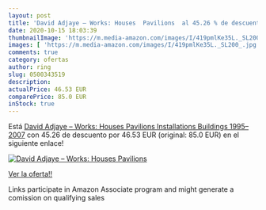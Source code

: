 ```yaml
---
layout: post
title: 'David Adjaye – Works: Houses  Pavilions  al 45.26 % de descuento'
date: 2020-10-15 18:03:39
thumbnailImage: 'https://m.media-amazon.com/images/I/419pmlKe35L._SL200_.jpg'
images: [ 'https://m.media-amazon.com/images/I/419pmlKe35L._SL200_.jpg' ]
comments: true
category: ofertas
author: ring
slug: 0500343519
description:
actualPrice: 46.53 EUR
comparePrice: 85.0 EUR
inStock: true
---
```


Está [David Adjaye – Works: Houses  Pavilions  Installations  Buildings  1995–2007](https://www.amazon.es/dp/0500343519/?tag=tolees-21) con 45.26 de descuento por 46.53 EUR (original: 85.0 EUR) en el siguiente enlace!

[![David Adjaye – Works: Houses  Pavilions ](https://m.media-amazon.com/images/I/419pmlKe35L._SL200_.jpg)](https://www.amazon.es/dp/0500343519/?tag=tolees-21)

[Ver la oferta!!](https://www.amazon.es/dp/0500343519/?tag=tolees-21)

Links participate in Amazon Associate program and might generate a comission on qualifying sales


